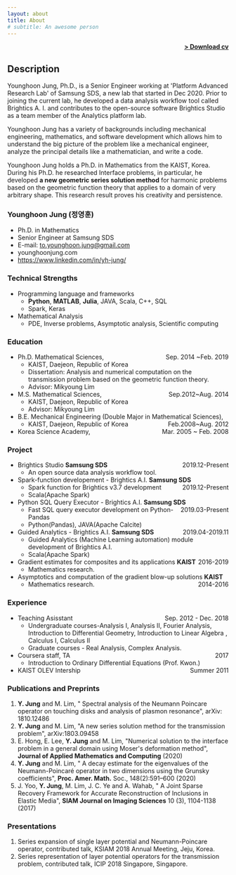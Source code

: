 ```yaml
---
layout: about
title: About
# subtitle: An awesome person
---
```


<span style="float: right; "><a href="{{ '/assets/cv_Jungyounghoon_20201201.pdf' | prepend: site.baseurl }}"><strong>> Download cv</strong></a> </span>
<br>

## Description
Younghoon Jung, Ph.D., is a Senior Engineer working at 'Platform Advanced Research Lab' of Samsung SDS, a new lab that started in Dec 2020. Prior to joining the current lab, he developed a data analysis workflow tool called Brightics A. I. and contributes to the open-source software Brightics Studio as a team member of the Analytics platform lab.

Younghoon Jung has a variety of backgrounds including mechanical engineering, mathematics, and software development which allows him to understand the big picture of the problem like a mechanical engineer, analyze the principal details like a mathematician, and write a code.

Younghoon Jung holds a Ph.D. in Mathematics from the KAIST, Korea. During his Ph.D. he researched Interface problems, in particular, he developed <strong>a new geometric series solution method</strong> for harmonic problems based on the geometric function theory that applies to a domain of very arbitrary shape. This research result proves his creativity and persistence.

### Younghoon Jung (정영훈)
- Ph.D. in Mathematics
- Senior Engineer at Samsung SDS 
- E-mail: to.younghoon.jung@gmail.com
- younghoonjung.com
- https://www.linkedin.com/in/yh-jung/

### Technical Strengths
- Programming language and frameworks
  - **Python**, **MATLAB**, **Julia**, JAVA, Scala, C++, SQL
  - Spark, Keras
- Mathematical Analysis
  - PDE, Inverse problems, Asymptotic analysis, Scientific computing

### Education
- Ph.D. Mathematical Sciences, <span style="float: right; ">Sep. 2014 ~Feb. 2019</span>
  - KAIST, Daejeon, Republic of Korea 
  - Dissertation: Analysis and numerical computation on the transmission problem based on the geometric function theory.
  - Advisor: Mikyoung Lim
- M.S. Mathematical Sciences, <span style="float: right; ">Sep.2012~Aug. 2014</span>
  - KAIST, Daejeon, Republic of Korea 
  - Advisor: Mikyoung Lim
- B.E. Mechanical Engineering (Double Major in Mathematical Sciences), <span style="float: right; ">Feb.2008~Aug. 2012</span>
  - KAIST, Daejeon, Republic of Korea 
- Korea Science Academy, <span style="float: right; ">Mar. 2005 ~ Feb. 2008</span>  

### Project
- Brightics Studio **Samsung SDS** <span style="float: right; ">2019.12-Present</span>
  - An open source data analysis workflow tool.
- Spark-function developement - Brightics A.I. **Samsung SDS** <span style="float: right; ">2019.12-Present</span>
  - Spark function for Brightics v3.7 development
  - Scala(Apache Spark)
- Python SQL Query Executor - Brightics A.I. **Samsung SDS** <span style="float: right; ">2019.03-Present</span>
  - Fast SQL query executor development on Python-Pandas
  - Python(Pandas), JAVA(Apache Calcite)
- Guided Analytics - Brightics A.I. **Samsung SDS** <span style="float: right; ">2019.04-2019.11</span>
  - Guided Analytics (Machine Learning automation) module development of Brightics A.I.
  - Scala(Apache Spark)
- Gradient estimates for composites and its applications **KAIST** <span style="float: right; ">2016-2019</span>
  - Mathematics research.
- Asymptotics and computation of the gradient blow-up solutions **KAIST** <span style="float: right;">2014-2016</span>
  - Mathematics research.

### Experience
- Teaching Asisstant <span style="float: right;">Sep. 2012 - Dec. 2018</span>
  - Undergraduate courses-Analysis I, Analysis II, Fourier Analysis, Introduction to Differential Geometry, Introduction to Linear Algebra , Calculus I, Calculus II
  - Graduate courses - Real Analysis, Complex Analysis.
- Coursera staff, TA  <span style="float: right;">2017</span>
  - Introduction to Ordinary Differential Equations (Prof. Kwon.)
- KAIST OLEV Intership <span style="float: right;">Summer 2011</span>

### Publications and Preprints
1. **Y. Jung** and M. Lim, " Spectral analysis of the Neumann Poincare operator on touching disks and analysis of plasmon resonance", arXiv: 1810.12486
1. **Y. Jung** and M. Lim,  "A new series solution method for the transmission problem", arXiv:1803.09458
1. E. Hong,  E. Lee, **Y. Jung** and  M. Lim, "Numerical solution to the interface problem in a general domain using Moser's deformation method", **Journal of Applied Mathematics and Computing** (2020)
1. **Y. Jung** and M. Lim, " A decay estimate for the eigenvalues of the Neumann-Poincaré operator in two dimensions using the Grunsky coefficients",  **Proc. Amer. Math.** Soc., 148(2):591–600 (2020)
1. J. Yoo, **Y. Jung**, M. Lim,  J. C. Ye and A. Wahab, " A Joint Sparse Recovery Framework for Accurate Reconstruction of Inclusions in Elastic Media", **SIAM Journal on Imaging Sciences** 10 (3), 1104-1138 (2017)

### Presentations
1. Series expansion of single layer potential and Neumann-Poincare operator, contributed talk, KSIAM 2018 Annual Meeting, Jeju, Korea.
2. Series representation of layer potential operators for the transmission problem, contributed talk, ICIP 2018 Singapore, Singapore.